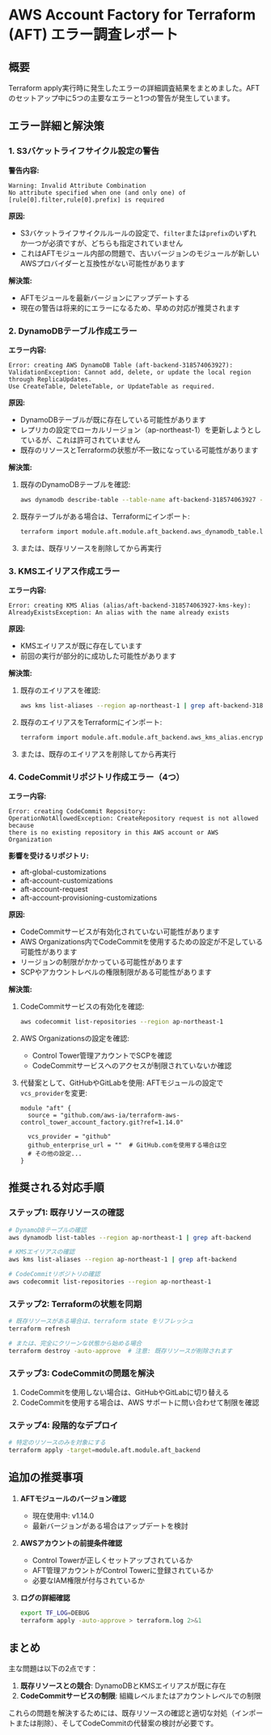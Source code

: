 # AWS Account Factory for Terraform (AFT) エラー調査レポート

## 概要

Terraform apply実行時に発生したエラーの詳細調査結果をまとめました。AFTのセットアップ中に5つの主要なエラーと1つの警告が発生しています。

## エラー詳細と解決策

### 1. S3バケットライフサイクル設定の警告

**警告内容:**
```
Warning: Invalid Attribute Combination
No attribute specified when one (and only one) of [rule[0].filter,rule[0].prefix] is required
```

**原因:**
- S3バケットライフサイクルルールの設定で、`filter`または`prefix`のいずれか一つが必須ですが、どちらも指定されていません
- これはAFTモジュール内部の問題で、古いバージョンのモジュールが新しいAWSプロバイダーと互換性がない可能性があります

**解決策:**
- AFTモジュールを最新バージョンにアップデートする
- 現在の警告は将来的にエラーになるため、早めの対応が推奨されます

### 2. DynamoDBテーブル作成エラー

**エラー内容:**
```
Error: creating AWS DynamoDB Table (aft-backend-318574063927): 
ValidationException: Cannot add, delete, or update the local region through ReplicaUpdates. 
Use CreateTable, DeleteTable, or UpdateTable as required.
```

**原因:**
- DynamoDBテーブルが既に存在している可能性があります
- レプリカの設定でローカルリージョン（ap-northeast-1）を更新しようとしているが、これは許可されていません
- 既存のリソースとTerraformの状態が不一致になっている可能性があります

**解決策:**
1. 既存のDynamoDBテーブルを確認:
   ```bash
   aws dynamodb describe-table --table-name aft-backend-318574063927 --region ap-northeast-1
   ```
2. 既存テーブルがある場合は、Terraformにインポート:
   ```bash
   terraform import module.aft.module.aft_backend.aws_dynamodb_table.lock-table aft-backend-318574063927
   ```
3. または、既存リソースを削除してから再実行

### 3. KMSエイリアス作成エラー

**エラー内容:**
```
Error: creating KMS Alias (alias/aft-backend-318574063927-kms-key): 
AlreadyExistsException: An alias with the name already exists
```

**原因:**
- KMSエイリアスが既に存在しています
- 前回の実行が部分的に成功した可能性があります

**解決策:**
1. 既存のエイリアスを確認:
   ```bash
   aws kms list-aliases --region ap-northeast-1 | grep aft-backend-318574063927-kms-key
   ```
2. 既存のエイリアスをTerraformにインポート:
   ```bash
   terraform import module.aft.module.aft_backend.aws_kms_alias.encrypt-alias-secondary-region[0] alias/aft-backend-318574063927-kms-key
   ```
3. または、既存のエイリアスを削除してから再実行

### 4. CodeCommitリポジトリ作成エラー（4つ）

**エラー内容:**
```
Error: creating CodeCommit Repository: 
OperationNotAllowedException: CreateRepository request is not allowed because 
there is no existing repository in this AWS account or AWS Organization
```

**影響を受けるリポジトリ:**
- aft-global-customizations
- aft-account-customizations
- aft-account-request
- aft-account-provisioning-customizations

**原因:**
- CodeCommitサービスが有効化されていない可能性があります
- AWS Organizations内でCodeCommitを使用するための設定が不足している可能性があります
- リージョンの制限がかかっている可能性があります
- SCPやアカウントレベルの権限制限がある可能性があります

**解決策:**
1. CodeCommitサービスの有効化を確認:
   ```bash
   aws codecommit list-repositories --region ap-northeast-1
   ```

2. AWS Organizationsの設定を確認:
   - Control Tower管理アカウントでSCPを確認
   - CodeCommitサービスへのアクセスが制限されていないか確認

3. 代替案として、GitHubやGitLabを使用:
   AFTモジュールの設定で`vcs_provider`を変更:
   ```hcl
   module "aft" {
     source = "github.com/aws-ia/terraform-aws-control_tower_account_factory.git?ref=1.14.0"
     
     vcs_provider = "github"
     github_enterprise_url = ""  # GitHub.comを使用する場合は空
     # その他の設定...
   }
   ```

## 推奨される対応手順

### ステップ1: 既存リソースの確認
```bash
# DynamoDBテーブルの確認
aws dynamodb list-tables --region ap-northeast-1 | grep aft-backend

# KMSエイリアスの確認
aws kms list-aliases --region ap-northeast-1 | grep aft-backend

# CodeCommitリポジトリの確認
aws codecommit list-repositories --region ap-northeast-1
```

### ステップ2: Terraformの状態を同期
```bash
# 既存リソースがある場合は、terraform state をリフレッシュ
terraform refresh

# または、完全にクリーンな状態から始める場合
terraform destroy -auto-approve  # 注意: 既存リソースが削除されます
```

### ステップ3: CodeCommitの問題を解決
1. CodeCommitを使用しない場合は、GitHubやGitLabに切り替える
2. CodeCommitを使用する場合は、AWS サポートに問い合わせて制限を確認

### ステップ4: 段階的なデプロイ
```bash
# 特定のリソースのみを対象にする
terraform apply -target=module.aft.module.aft_backend
```

## 追加の推奨事項

1. **AFTモジュールのバージョン確認**
   - 現在使用中: v1.14.0
   - 最新バージョンがある場合はアップデートを検討

2. **AWSアカウントの前提条件確認**
   - Control Towerが正しくセットアップされているか
   - AFT管理アカウントがControl Towerに登録されているか
   - 必要なIAM権限が付与されているか

3. **ログの詳細確認**
   ```bash
   export TF_LOG=DEBUG
   terraform apply -auto-approve > terraform.log 2>&1
   ```

## まとめ

主な問題は以下の2点です：
1. **既存リソースとの競合**: DynamoDBとKMSエイリアスが既に存在
2. **CodeCommitサービスの制限**: 組織レベルまたはアカウントレベルでの制限

これらの問題を解決するためには、既存リソースの確認と適切な対処（インポートまたは削除）、そしてCodeCommitの代替案の検討が必要です。